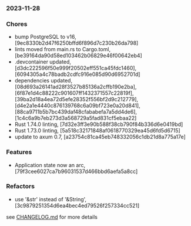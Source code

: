 ### 2023-11-28

### Chores
+ bump PostgreSQL to v16, [9ec8330b2d47f6250bffd6f896d7c230b26da798]
+ lints moved from main.rs to Cargo.toml, [be39164da90d58ed103462b06829e46f00642eb4]
+ .devcontainer updated, [d3dc222596f50e999f20502eff551ca45fdc1460], [6094305a4c78badb2cdfc916e085d90d6952701d]
+ dependencies updated, [08d693a26141ad28f3527b85136a2cffb190e2ba], [6f87e1d4c88222c901607ff1432371557c22819f], [39ba2d18a4ea72d5efe28352f556bf2d9c212779], [d4e2a1e4440c876139768c6a09bf723e0a20d841], [88ca9711b5b7bc439daf48cfababefa7a5dd4de6], [1c4c6a9b7eb273d3a568729a5fad831cf5ebaa22]
+ Rust 1.74.0 linting, [7d32e3ff3e90b588f38cb790f84b336d6e0419bd]
+ Rust 1.73.0 linting, [5a518c32171848af0618770329ea45d6fd5d6715]
+ update to axum 0.7, [a23754c81ca45eb748332056c1db21d8a775a17e]

### Features
+ Application state now an arc, [79f3cee6027ca7b96031537d466bbd6aefa5a8cc]

### Refactors
+ use '&str' instead of '&String', [3c9879251354d6ea4bec4ed79526f257334cc521]

see <a href='https://github.com/mrjackwills/staticpi_backend/blob/main/CHANGELOG.md'>CHANGELOG.md</a> for more details
